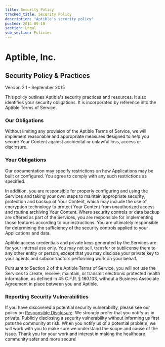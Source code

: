 ```yaml
---
title: Security Policy
tracked_title: Security Policy
description: "Aptible's security policy"
posted: 2014-09-10
section: Legal
sub_section: Policies
---
```


Aptible, Inc.
=============
Security Policy & Practices
---------------------
Version 2.1 - September 2015

This policy outlines Aptible's security practices and resources. It also identifies your security obligations. It is incorporated by reference into the Aptible Terms of Service.

### Our Obligations
Without limiting any provision of the Aptible Terms of Service, we will implement reasonable and appropriate measures designed to help you secure Your Content against accidental or unlawful loss, access or disclosure.

### Your Obligations
Our documentation may specify restrictions on how Applications may be built or configured. You agree to comply with any such restrictions as specified.

In addition, you are responsible for properly configuring and using the Services and taking your own steps to maintain appropriate security, protection and backup of Your Content, which may include the use of encryption technology to protect Your Content from unauthorized access and routine archiving Your Content. Where security controls or data backup are offered as part of the Services, you are responsible for implementing those features according to our instructions. You are ultimately responsible for determining the sufficiency of the security controls applied to your Applications and data.

Aptible access credentials and private keys generated by the Services are for your internal use only. You may not sell, transfer or sublicense them to any other entity or person, except that you may disclose your private key to your agents and subcontractors performing work on your behalf.

Pursuant to Section 2 of the Aptible Terms of Service, you will not use the Services to create, receive, maintain, or transmit electronic protected health information, as defined in 45 C.F.R. § 160.103, without a Business Associate Agreement in place between you and Aptible.

### Reporting Security Vulnerabilities
If you have discovered a potential security vulnerability, please see our policy on [Responsible Disclosure](http://www.aptible.com/legal/responsible_disclosure.html). We strongly prefer that you notify us in private. Publicly disclosing a security vulnerability without informing us first puts the community at risk. When you notify us of a potential problem, we will work with you to make sure we understand the scope and cause of the issue. Thank you for your work and interest in making the healthcare community safer and more secure!

